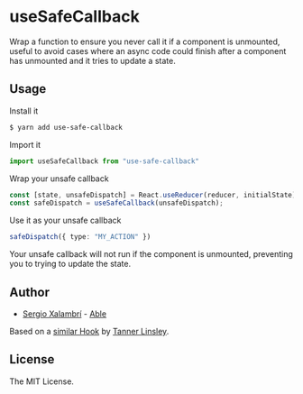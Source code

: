 # useSafeCallback

Wrap a function to ensure you never call it if a component is unmounted, useful to avoid cases where an async code could finish after a component has unmounted and it tries to update a state.

## Usage

Install it

```sh
$ yarn add use-safe-callback
```

Import it

```ts
import useSafeCallback from "use-safe-callback"
```

Wrap your unsafe callback

```ts
const [state, unsafeDispatch] = React.useReducer(reducer, initialState);
const safeDispatch = useSafeCallback(unsafeDispatch);
```

Use it as your unsafe callback

```ts
safeDispatch({ type: "MY_ACTION" })
```

Your unsafe callback will not run if the component is unmounted, preventing you to trying to update the state.

## Author

- [Sergio Xalambrí](https://sergiodxa.com) - [Able](https://able.co)

Based on a [similar Hook](https://github.com/tannerlinsley/react-query/blob/2c49b5d29ccd9204bd7e30b23efd08224b0f7560/src/react/utils.js#L45-L57) by [Tanner Linsley](https://twitter.com/tannerlinsley).

## License

The MIT License.

